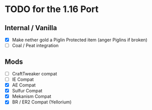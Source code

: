 # TODO for the 1.16 Port

## Internal / Vanilla

- [x] Make nether gold a Piglin Protected item (anger Piglins if broken)
- [ ] Coal / Peat integration

## Mods

- [ ] CraftTweaker compat
- [ ] IE Compat
- [x] AE Compat
- [x] Sulfur Compat
- [x] Mekanism Compat
- [x] BR / ER2 Compat (Yellorium)